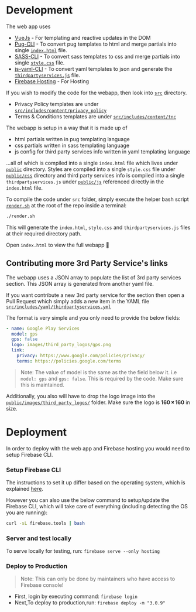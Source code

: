 # Development

The web app uses 
- [VueJs](https://vuejs.org/) - For templating and reactive updates in the DOM
- [Pug-CLI](https://github.com/pugjs/pug-cli) - To convert pug templates to html and merge partials into single [`index.html`](public/index.html) file.
- [SASS-CLI](https://sass-lang.com/documentation/cli) - To convert sass templates to css and merge partials into single [`style.css`](public/css/style.css) file.
- [js-yaml-CLI](https://github.com/nodeca/js-yaml#cli-executable) - To convert yaml templates to json and generate the [`thirdpartyservices.js`](public/js/thirdpartyservices.js) file.
- [Firebase Hosting](https://firebase.google.com/docs/hosting/) - For Hosting

If you wish to modify the code for the webapp, then look into [`src`](src) directory.
- Privacy Policy templates are under [`src/includes/content/privacy_policy`](src/includes/content/privacy_policy)
- Terms & Conditions templates are under [`src/includes/content/tnc`](src/includes/content/tnc)

The webapp is setup in a way that it is made up of 
- html partials written in pug templating language
- css partials written in sass templating language
- js config for third party services info written in yaml templating language

...all of which is compiled into a single `index.html` file which lives under [`public`](public) directory. Styles are compiled into a single `style.css` file under [`public/css`](public/css) directory and third party services info is compiled into a single `thirdpartyservices.js` under [`public/js`](public/js) referenced directly in the `index.html` file.

To compile the code under `src` folder, simply execute the helper bash script [`render.sh`](render.sh) at the root of the repo inside a terminal:
```sh
./render.sh
```

This will generate the `index.html`, `style.css` and `thirdpartyservices.js` files at their required directory path.

Open `index.html` to view the full webapp 🎉

## Contributing more 3rd Party Service's links

The webapp uses a JSON array to populate the list of 3rd party services section. This JSON array is generated from another yaml file. 

If you want contribute a new 3rd party service for the section then open a Pull Request which simply adds a new item in the YAML file [`src/includes/yaml/thirdpartyservices.yml`](src/includes/yaml/thirdpartyservices.yml)

The format is very simple and you only need to provide the below fields:

```yml
- name: Google Play Services
  model: gps
  gps: false
  logo: images/third_party_logos/gps.png
  link:
    privacy: https://www.google.com/policies/privacy/
    terms: https://policies.google.com/terms
```
> Note: The value of model is the same as the the field below it. i.e `model: gps` and `gps: false`. This is required by the code. Make sure this is maintained.

Additionally, you also will have to drop the logo image into the [`public/images/third_party_logos/`](public/images/third_party_logos/) folder. Make sure the logo is **160 × 160** in size.

# Deployment

In order to deploy with the web app and Firebase hosting you would need to setup Firebase CLI.

### Setup Firebase CLI

The instructions to set it up differ based on the operating system, which is explained [here](https://firebase.google.com/docs/cli).

However you can also use the below command to setup/update the Firebase CLI, which will take care of everything (including detecting the OS you are running):

```bash
curl -sL firebase.tools | bash
```

### Server and test locally

To serve locally for testing, run: `firebase serve --only hosting`

### Deploy to Production

> Note: This can only be done by maintainers who have access to Firebase console!

- First, login by executing command: `firebase login`
- Next,To deploy to production,run: `firebase deploy -m "3.0.9"`
